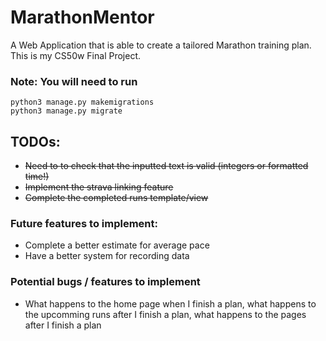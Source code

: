 # MarathonMentor
A Web Application that is able to create a tailored Marathon training plan. This is my CS50w Final Project.

### Note: You will need to run
```
python3 manage.py makemigrations
python3 manage.py migrate
```

## TODOs:
- ~~Need to to check that the inputted text is valid (integers or formatted time!)~~
- ~~Implement the strava linking feature~~
- ~~Complete the completed runs template/view~~
### Future features to implement:
- Complete a better estimate for average pace
- Have a better system for recording data

### Potential bugs / features to implement
- What happens to the home page when I finish a plan, what happens to the upcomming runs after I finish a plan, what happens to the pages after I finish a plan
